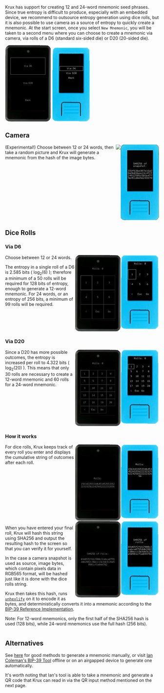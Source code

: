 Krux has support for creating 12 and 24-word mnemonic seed phrases. Since true entropy is difficult to produce, especially with an embedded device, we recommend to outsource entropy generation using dice rolls, but it is also possible to use camera as a source of entropy to quickly create a mnemonic.
At the start screen, once you select `New Mnemonic`, you will be taken to a second menu where you can choose to create a mnemonic via camera, via rolls of a D6 (standard six-sided die) or D20 (20-sided die).

<img src="../../../img/maixpy_amigo_tft/new-mnemonic-options-150.png">
<img src="../../../img/maixpy_m5stickv/new-mnemonic-options-125.png">

## Camera
<img src="../../../img/maixpy_m5stickv/new-mnemonic-via-snapshot-sha256-125.png" align="right">
<img src="../../../img/maixpy_amigo_tft/new-mnemonic-via-snapshot-sha256-150.png" align="right">

 (Experimental!) Choose between 12 or 24 words, then take a random picture and Krux will generate a mnemonic from the hash of the image bytes.

<div style="clear: both"></div>

## Dice Rolls
 
### Via D6
<img src="../../../img/maixpy_m5stickv/new-mnemonic-via-d6-roll-1-125.png" align="right">
<img src="../../../img/maixpy_amigo_tft/new-mnemonic-via-d6-roll-1-150.png" align="right">

Choose between 12 or 24 words.

The entropy in a single roll of a D6 is 2.585 bits ( log<sub>2</sub>(6) ); therefore a minimum of a 50 rolls will be required for 128 bits of entropy, enough to generate a 12-word mnemonic. For 24 words, or an entropy of 256 bits, a minimum of 99 rolls will be required.

<div style="clear: both"></div>

### Via D20
<img src="../../../img/maixpy_m5stickv/new-mnemonic-via-d20-roll-1-125.png" align="right">
<img src="../../../img/maixpy_amigo_tft/new-mnemonic-via-d20-roll-1-150.png" align="right">

Since a D20 has more possible outcomes, the entropy is increased per roll to 4.322 bits ( log<sub>2</sub>(20) ). This means that only 30 rolls are necessary to create a 12-word mnemonic and 60 rolls for a 24-word mnemonic.

<div style="clear: both"></div>

### How it works
<img src="../../../img/maixpy_m5stickv/new-mnemonic-via-d6-roll-string-125.png" align="right">
<img src="../../../img/maixpy_amigo_tft/new-mnemonic-via-d6-roll-string-150.png" align="right">

For dice rolls, Krux keeps track of every roll you enter and displays the cumulative string of outcomes after each roll. 

<div style="clear: both"></div>

<img src="../../../img/maixpy_m5stickv/new-mnemonic-via-d6-roll-sha256-125.png" align="right">
<img src="../../../img/maixpy_amigo_tft/new-mnemonic-via-d6-roll-sha256-150.png" align="right">

When you have entered your final roll, Krux will hash this string using SHA256 and output the resulting hash to the screen so that you can verify it for yourself.

In the case a camera snapshot is used as source, image bytes, which contain pixels data in RGB565 format, will be hashed just like it is done with the dice rolls string.

Krux then takes this hash, runs [`unhexlify`](https://docs.python.org/3/library/binascii.html#binascii.unhexlify) on it to encode it as bytes, and deterministically converts it into a mnemonic according to the [BIP-39 Reference Implementation](https://github.com/trezor/python-mnemonic/blob/6b7ebdb3624bbcae1a7b3c5485427a5587795120/src/mnemonic/mnemonic.py#L189-L207).

Note: For 12-word mnemonics, only the first half of the SHA256 hash is used (128 bits), while 24-word mnemonics use the full hash (256 bits).

<div style="clear: both"></div>

## Alternatives
See [here](https://vault12.com/securemycrypto/cryptocurrency-security-how-to/seed-phrase-creation/) for good methods to generate a mnemonic manually, or visit [Ian Coleman's BIP-39 Tool](https://iancoleman.io/bip39/) offline or on an airgapped device to generate one automatically. 

It's worth noting that Ian's tool is able to take a mnemonic and generate a QR code that Krux can read in via the QR input method mentioned on the next page.

